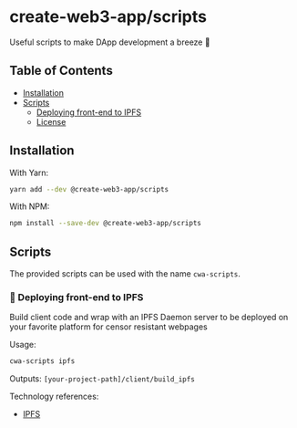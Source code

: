 # create-web3-app/scripts

Useful scripts to make DApp development a breeze 💨

## Table of Contents

- [Installation](#installation)
- [Scripts](#scripts)
  - [Deploying front-end to IPFS](#📶-deploying-front-end-to-ipfs)
  - [License](#📃-license)

## Installation

With Yarn:

```bash
yarn add --dev @create-web3-app/scripts
```

With NPM:

```bash
npm install --save-dev @create-web3-app/scripts
```

## Scripts

The provided scripts can be used with the name `cwa-scripts`.

### 📶 Deploying front-end to IPFS

Build client code and wrap with an IPFS Daemon server to be deployed on your favorite platform for censor resistant webpages

Usage:

```bash
cwa-scripts ipfs
```

Outputs:
`[your-project-path]/client/build_ipfs`

Technology references:

- [IPFS](https://docs.ipfs.io/)

